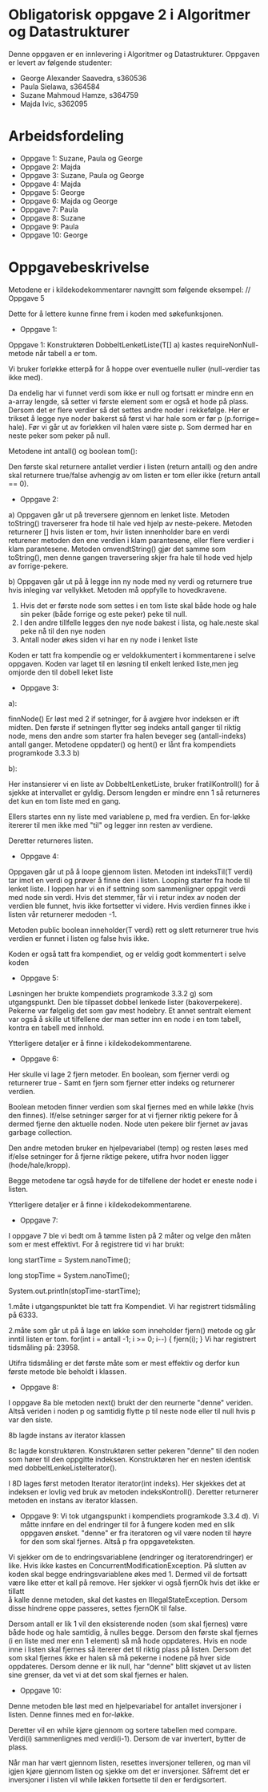 # Obligatorisk oppgave 2 i Algoritmer og Datastrukturer

Denne oppgaven er en innlevering i Algoritmer og Datastrukturer. 
Oppgaven er levert av følgende studenter:
* George Alexander Saavedra, s360536
* Paula Sielawa, s364584
* Suzane Mahmoud Hamze, s364759
* Majda Ivic, s362095

# Arbeidsfordeling
* Oppgave 1: Suzane, Paula og George
* Oppgave 2: Majda
* Oppgave 3: Suzane, Paula og George
* Oppgave 4: Majda
* Oppgave 5: George
* Oppgave 6: Majda og George
* Oppgave 7: Paula
* Oppgave 8: Suzane
* Oppgave 9: Paula
* Oppgave 10: George

# Oppgavebeskrivelse

Metodene er i kildekodekommentarer navngitt som følgende eksempel: // Oppgave 5

Dette for å lettere kunne finne frem i koden med søkefunksjonen.

* Oppgave 1:

Oppgave 1: Konstruktøren DobbeltLenketListe(T[] a) kastes requireNonNull-metode når tabell a er tom. 

Vi bruker forløkke etterpå for å hoppe over eventuelle nuller (null-verdier tas ikke med).

Da endelig har vi funnet verdi som ikke er null og fortsatt er mindre enn en a-array lengde, 
så setter vi første element som er også et hode på plass. 
Dersom det er flere verdier så det settes andre noder i rekkefølge. 
Her er trikset å legge nye noder bakerst så først vi har hale som er før p (p.forrige= hale). 
Før vi går ut av forløkken vil halen være siste p. Som dermed har en neste peker som peker på null. 


Metodene int antall() og boolean tom():

Den første skal returnere antallet verdier i listen (return antall) og den andre skal returnere true/false avhengig av om listen er tom eller ikke (return antall == 0).

* Oppgave 2:


a) Oppgaven går ut på treversere gjennom en lenket liste. Metoden toString() traverserer fra hode til hale ved hjelp av 
neste-pekere. Metoden returnerer [] hvis listen er tom, hvir listen innenholder bare en verdi returener metoden den ene 
verdien i klam parantesene, eller flere verdier i klam parantesene. Metoden omvendtString() gjør det samme som toString(),
men denne gangen traversering skjer fra hale til hode ved hjelp av forrige-pekere.

b) Oppgaven går ut på å legge inn ny node med ny verdi og returnere true hvis inleging var vellykket.
Metoden må oppfylle to hovedkravene. 
1. Hvis det er første node som settes i en tom liste skal både hode og hale sin peker (både forrige og este peker) 
peke til null.
2. I den andre tillfelle legges den nye node bakest i lista, og hale.neste skal peke nå til den nye noden
3. Antall noder økes siden vi har en ny node i lenket liste

Koden er tatt fra kompendie og er veldokkumentert i kommentarene i selve oppgaven. Koden var laget til en løsning til
enkelt lenked liste,men jeg omjorde den til dobell leket liste


* Oppgave 3: 

a):

finnNode() Er løst med 2 if setninger, for å avgjøre hvor indeksen er ift midten. Den første if setningen flytter seg indeks antall ganger til riktig node, mens den andre som starter fra halen beveger seg (antall-indeks) antall ganger.
Metodene oppdater() og hent() er lånt fra kompendiets programkode 3.3.3 b)

b):

Her instansierer vi en liste av DobbeltLenketListe, bruker fratilKontroll() for å sjekke at intervallet er gyldig.
Dersom lengden er mindre enn 1 så returneres det kun en tom liste med en gang.

Ellers startes enn ny liste med variablene p, med fra verdien. En for-løkke itererer til men ikke med "til" og legger inn resten av verdiene.

Deretter returneres listen.


 * Oppgave 4:

Oppgaven går ut på å loope gjennom listen. Metoden int indeksTil(T verdi) tar imot en verdi og prøver å finne den i listen.
Looping starter fra hode til lenket liste. I loppen har vi en if settning som sammenligner oppgit verdi med node sin verdi. 
Hvis det stemmer, får vi i retur index av noden der verdien ble funnet, hvis ikke fortsetter vi videre.
Hvis verdien finnes ikke i listen vår returnerer medoden -1.

Metoden public boolean inneholder(T verdi) rett og slett returnerer true hvis verdien er funnet i listen og false hvis ikke.

Koden er også tatt fra kompendiet, og er veldig godt kommentert i selve koden



* Oppgave 5:

Løsningen her brukte kompendiets programkode 3.3.2 g) som utgangspunkt. Den ble tilpasset dobbel lenkede lister (bakoverpekere).
Pekerne var følgelig det som gav mest hodebry. Et annet sentralt element var også å skille ut tilfellene der man setter inn en node i en tom tabell, kontra en tabell med innhold.

Ytterligere detaljer er å finne i kildekodekommentarene.


* Oppgave 6:

Her skulle vi lage 2 fjern metoder. En boolean, som fjerner verdi og returnerer true - Samt en fjern som fjerner etter indeks og returnerer verdien.

Boolean metoden finner verdien som skal fjernes med en while løkke (hvis den finnes). If/else setninger sørger for at vi fjerner riktig pekere for å dermed fjerne den aktuelle noden.
Node uten pekere blir fjernet av javas garbage collection.

Den andre metoden bruker en hjelpevariabel (temp) og resten løses med if/else setninger for å fjerne riktige pekere, utifra hvor noden ligger (hode/hale/kropp).

Begge metodene tar også høyde for de tilfellene der hodet er eneste node i listen.

Ytterligere detaljer er å finne i kildekodekommentarene.

* Oppgave 7:

I oppgave 7 ble vi bedt om å tømme listen på 2 måter og velge den måten som er mest effektivt.
For å registrere tid vi har brukt:

long startTime = System.nanoTime();

long stopTime = System.nanoTime();

System.out.println(stopTime-startTime);

1.måte i utgangspunktet ble tatt fra Kompendiet. Vi har registrert tidsmåling på 6333.

2.måte som går ut på å lage en løkke som inneholder fjern() metode og går inntil listen er tom.
for(int i = antall -1; i >= 0; i--) {
    fjern(i);
}
Vi har registrert tidsmåling på: 23958.

Utifra tidsmåling er det første måte som er mest effektiv og derfor kun første metode ble beholdt i klassen.

* Oppgave 8:

I oppgave 8a ble metoden next() brukt der den reurnerte "denne" veriden. Altså veriden i noden p
og samtidig flytte p til neste node eller til null hvis p var den siste. 

8b lagde instans av iterator klassen

8c lagde konstruktøren. Konstruktøren setter pekeren "denne" til den noden som hører
til den oppgitte indeksen. Konstruktøren her en nesten identisk med dobbeltLenkeListeIterator().

I 8D lages først metoden Iterator <T> iterator(int indeks). Her skjekkes det at indeksen er lovlig
ved bruk av metoden indeksKontroll(). Deretter returnerer metoden en instans av iterator klassen.

* Oppgave 9:
Vi tok utgangspunkt i kompendiets programkode 3.3.4 d).
Vi måtte innføre en del endringer til for å fungere koden med en slik oppgaven ønsket.
"denne" er fra iteratoren og vil være noden til høyre for den som skal fjernes. Altså p fra oppgaveteksten.

Vi sjekker om de to endringsvariablene (endringer og iteratorendringer) er like. Hvis ikke kastes en
ConcurrentModificationException. På slutten av koden skal begge endringsvariablene økes med 1.
Dermed vil de fortsatt være like etter et kall på remove. Her sjekker vi også fjernOk hvis  det  ikke  er  tillatt  
å  kalle  denne  metoden,  skal  det  kastes  en  IllegalStateException. Dersom disse hindrene oppe passeres, settes fjernOK til false.

Dersom antall er lik 1 vil den eksisterende noden (som skal fjernes) være både hode og hale samtidig, å nulles begge.
Dersom den første skal fjernes (i en liste med mer enn 1 element) så må hode oppdateres.
Hvis  en  node  inne  i  listen  skal  fjernes så itererer det til riktig plass på listen.
Dersom det som skal fjernes ikke er halen så må pekerne i nodene på hver side oppdateres. Dersom denne er lik null,
har "denne" blitt skjøvet ut av listen sine grenser, da vet vi at det som skal fjernes er halen.

* Oppgave 10:

Denne metoden ble løst med en hjelpevariabel for antallet inversjoner i listen. Denne finnes med en for-løkke.

Deretter vil en while kjøre gjennom og sortere tabellen med compare. Verdi(i) sammenlignes med verdi(i-1). Dersom de var invertert, bytter de plass.

Når man har vært gjennom listen, resettes inversjoner telleren, og man vil igjen kjøre gjennom listen og sjekke om det er inversjoner. Såfremt det er inversjoner i listen
vil while løkken fortsette til den er ferdigsortert.

